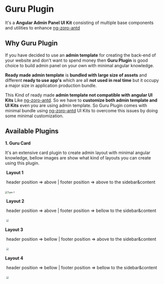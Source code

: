 # Guru Plugin
It's a **Angular Admin Panel UI Kit** consisting of multiple base components and utilities to enhance [ng-zoro-antd](https://ng.ant.design/docs/introduce/en "ng-zoro-antd")



## Why Guru Plugin

If you have decided to use an **admin template** for creating the back-end of your website and don't want to spend money then **Guru Plugin** is good choice to build admin panel on your own with minimal angular knowledge.

**Ready made admin template** is **bundled with large size of assets** and different **ready to use app's** which are all **not used in real time** but it occupy a major size in application production bundle.

This Kind of ready made **admin template not compatible with angular UI Kits** Like [ng-zoro-antd](https://ng.ant.design/docs/introduce/en "ng-zoro-antd"). So we have to **customize both admin template and UI Kits** even you are using admin template. So Guru Plugin comes with minimal bundle using [ng-zoro-antd](https://ng.ant.design/docs/introduce/en "ng-zoro-antd") UI Kits to overcome this issues by doing some minimal customization.



## Available Plugins

**1. Guru Card** 

It's an extensive card plugin to create admin layout with minimal angular knowledge, bellow images are show what kind of layouts you can create using this plugin.



​	**Layout 1**

​		header position => above | footer position => above to the sidebar&content

​		<img src=".\screenshots\Type-1.PNG" alt="Type-1" style="zoom: 50%;" />



​	**Layout 2**

​		header position => above | footer position => bellow  to the sidebar&content

​		<img src=".\screenshots\Type-2.PNG" style="zoom:50%;" />



**Layout 3**

​		header position => bellow | footer position => above to the sidebar&content

​		<img src=".\screenshots\Type-3.PNG" style="zoom:50%;" />



**Layout 4**

​		header position => bellow | footer position => bellow to the sidebar&content

​		<img src=".\screenshots\Type-4.PNG" style="zoom:50%;" />


